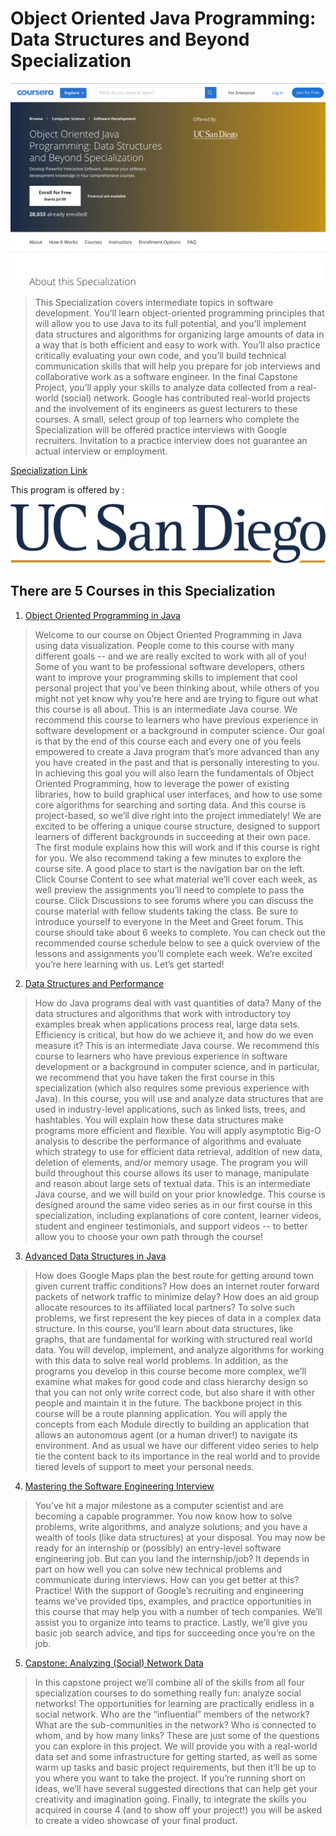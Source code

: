 # Object Oriented Java Programming: Data Structures and Beyond Specialization

![logo](logo.png)


>This Specialization covers intermediate topics in software development. You’ll learn object-oriented programming principles that will allow you to use Java to its full potential, and you’ll implement data structures and algorithms for organizing large amounts of data in a way that is both efficient and easy to work with. You’ll also practice critically evaluating your own code, and you’ll build technical communication skills that will help you prepare for job interviews and collaborative work as a software engineer. In the final Capstone Project, you’ll apply your skills to analyze data collected from a real-world (social) network. Google has contributed real-world projects and the involvement of its engineers as guest lecturers to these courses. A small, select group of top learners who complete the Specialization will be offered practice interviews with Google recruiters. Invitation to a practice interview does not guarantee an actual interview or employment.


[Specialization Link](https://www.coursera.org/specializations/java-object-oriented)


This program is offered by :

![ucsd](ucsd.png)

## There are 5 Courses in this Specialization

1. [Object Oriented Programming in Java](https://github.com/athos2113/Object-Oriented-Programming-in-Java-Specialization/tree/master/3.%20Object%20Oriented%20Programming%20in%20Java)

>Welcome to our course on Object Oriented Programming in Java using data visualization. People come to this course with many different goals -- and we are really excited to work with all of you! Some of you want to be professional software developers, others want to improve your programming skills to implement that cool personal project that you’ve been thinking about, while others of you might not yet know why you’re here and are trying to figure out what this course is all about. This is an intermediate Java course. We recommend this course to learners who have previous experience in software development or a background in computer science. Our goal is that by the end of this course each and every one of you feels empowered to create a Java program that’s more advanced than any you have created in the past and that is personally interesting to you. In achieving this goal you will also learn the fundamentals of Object Oriented Programming, how to leverage the power of existing libraries, how to build graphical user interfaces, and how to use some core algorithms for searching and sorting data. And this course is project-based, so we’ll dive right into the project immediately! We are excited to be offering a unique course structure, designed to support learners of different backgrounds in succeeding at their own pace. The first module explains how this will work and if this course is right for you. We also recommend taking a few minutes to explore the course site. A good place to start is the navigation bar on the left. Click Course Content to see what material we’ll cover each week, as well preview the assignments you’ll need to complete to pass the course. Click Discussions to see forums where you can discuss the course material with fellow students taking the class. Be sure to introduce yourself to everyone in the Meet and Greet forum. This course should take about 6 weeks to complete. You can check out the recommended course schedule below to see a quick overview of the lessons and assignments you’ll complete each week. We’re excited you’re here learning with us. Let’s get started!

2. [Data Structures and Performance](https://github.com/athos2113/Object-Oriented-Programming-in-Java-Specialization/tree/master/4.%20Data%20Structures%20and%20Performance)

>How do Java programs deal with vast quantities of data? Many of the data structures and algorithms that work with introductory toy examples break when applications process real, large data sets. Efficiency is critical, but how do we achieve it, and how do we even measure it? This is an intermediate Java course. We recommend this course to learners who have previous experience in software development or a background in computer science, and in particular, we recommend that you have taken the first course in this specialization (which also requires some previous experience with Java). In this course, you will use and analyze data structures that are used in industry-level applications, such as linked lists, trees, and hashtables. You will explain how these data structures make programs more efficient and flexible. You will apply asymptotic Big-O analysis to describe the performance of algorithms and evaluate which strategy to use for efficient data retrieval, addition of new data, deletion of elements, and/or memory usage. The program you will build throughout this course allows its user to manage, manipulate and reason about large sets of textual data. This is an intermediate Java course, and we will build on your prior knowledge. This course is designed around the same video series as in our first course in this specialization, including explanations of core content, learner videos, student and engineer testimonials, and support videos -- to better allow you to choose your own path through the course!


3. [Advanced Data Structures in Java](https://github.com/athos2113/OOP-in-Java-Data-Structures-and-Beyond-Specialization/tree/master/3.%20Advanced%20Data%20Structures%20in%20Java)

>How does Google Maps plan the best route for getting around town given current traffic conditions? How does an internet router forward packets of network traffic to minimize delay? How does an aid group allocate resources to its affiliated local partners? To solve such problems, we first represent the key pieces of data in a complex data structure. In this course, you’ll learn about data structures, like graphs, that are fundamental for working with structured real world data. You will develop, implement, and analyze algorithms for working with this data to solve real world problems. In addition, as the programs you develop in this course become more complex, we’ll examine what makes for good code and class hierarchy design so that you can not only write correct code, but also share it with other people and maintain it in the future. The backbone project in this course will be a route planning application. You will apply the concepts from each Module directly to building an application that allows an autonomous agent (or a human driver!) to navigate its environment. And as usual we have our different video series to help tie the content back to its importance in the real world and to provide tiered levels of support to meet your personal needs.


4. [Mastering the Software Engineering Interview]()

>You’ve hit a major milestone as a computer scientist and are becoming a capable programmer. You now know how to solve problems, write algorithms, and analyze solutions; and you have a wealth of tools (like data structures) at your disposal. You may now be ready for an internship or (possibly) an entry-level software engineering job. But can you land the internship/job? It depends in part on how well you can solve new technical problems and communicate during interviews. How can you get better at this? Practice! With the support of Google’s recruiting and engineering teams we’ve provided tips, examples, and practice opportunities in this course that may help you with a number of tech companies. We’ll assist you to organize into teams to practice. Lastly, we’ll give you basic job search advice, and tips for succeeding once you’re on the job.

5. [Capstone: Analyzing (Social) Network Data]()

>In this capstone project we’ll combine all of the skills from all four specialization courses to do something really fun: analyze social networks! The opportunities for learning are practically endless in a social network. Who are the “influential” members of the network? What are the sub-communities in the network? Who is connected to whom, and by how many links? These are just some of the questions you can explore in this project. We will provide you with a real-world data set and some infrastructure for getting started, as well as some warm up tasks and basic project requirements, but then it’ll be up to you where you want to take the project. If you’re running short on ideas, we’ll have several suggested directions that can help get your creativity and imagination going. Finally, to integrate the skills you acquired in course 4 (and to show off your project!) you will be asked to create a video showcase of your final product.
